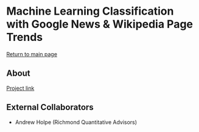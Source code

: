 # Machine Learning Classification with Google News & Wikipedia Page Trends

[Return to main page](../../index.md)

## About
[Project link](https://github.com/adeet1/rqa-ml-classifier)

## External Collaborators
- Andrew Holpe (Richmond Quantitative Advisors)